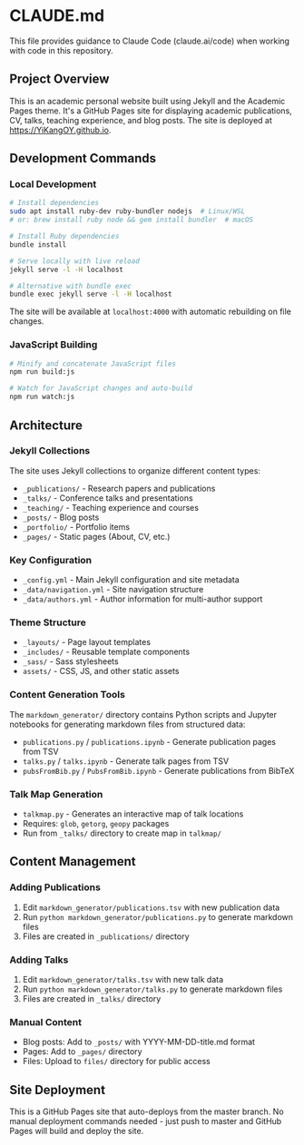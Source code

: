 # CLAUDE.md

This file provides guidance to Claude Code (claude.ai/code) when working with code in this repository.

## Project Overview

This is an academic personal website built using Jekyll and the Academic Pages theme. It's a GitHub Pages site for displaying academic publications, CV, talks, teaching experience, and blog posts. The site is deployed at https://YiKangOY.github.io.

## Development Commands

### Local Development
```bash
# Install dependencies
sudo apt install ruby-dev ruby-bundler nodejs  # Linux/WSL
# or: brew install ruby node && gem install bundler  # macOS

# Install Ruby dependencies
bundle install

# Serve locally with live reload
jekyll serve -l -H localhost

# Alternative with bundle exec
bundle exec jekyll serve -l -H localhost
```

The site will be available at `localhost:4000` with automatic rebuilding on file changes.

### JavaScript Building
```bash
# Minify and concatenate JavaScript files
npm run build:js

# Watch for JavaScript changes and auto-build
npm run watch:js
```

## Architecture

### Jekyll Collections
The site uses Jekyll collections to organize different content types:
- `_publications/` - Research papers and publications
- `_talks/` - Conference talks and presentations
- `_teaching/` - Teaching experience and courses
- `_posts/` - Blog posts
- `_portfolio/` - Portfolio items
- `_pages/` - Static pages (About, CV, etc.)

### Key Configuration
- `_config.yml` - Main Jekyll configuration and site metadata
- `_data/navigation.yml` - Site navigation structure
- `_data/authors.yml` - Author information for multi-author support

### Theme Structure
- `_layouts/` - Page layout templates
- `_includes/` - Reusable template components
- `_sass/` - Sass stylesheets
- `assets/` - CSS, JS, and other static assets

### Content Generation Tools
The `markdown_generator/` directory contains Python scripts and Jupyter notebooks for generating markdown files from structured data:
- `publications.py` / `publications.ipynb` - Generate publication pages from TSV
- `talks.py` / `talks.ipynb` - Generate talk pages from TSV
- `pubsFromBib.py` / `PubsFromBib.ipynb` - Generate publications from BibTeX

### Talk Map Generation
- `talkmap.py` - Generates an interactive map of talk locations
- Requires: `glob`, `getorg`, `geopy` packages
- Run from `_talks/` directory to create map in `talkmap/`

## Content Management

### Adding Publications
1. Edit `markdown_generator/publications.tsv` with new publication data
2. Run `python markdown_generator/publications.py` to generate markdown files
3. Files are created in `_publications/` directory

### Adding Talks
1. Edit `markdown_generator/talks.tsv` with new talk data
2. Run `python markdown_generator/talks.py` to generate markdown files
3. Files are created in `_talks/` directory

### Manual Content
- Blog posts: Add to `_posts/` with YYYY-MM-DD-title.md format
- Pages: Add to `_pages/` directory
- Files: Upload to `files/` directory for public access

## Site Deployment

This is a GitHub Pages site that auto-deploys from the master branch. No manual deployment commands needed - just push to master and GitHub Pages will build and deploy the site.